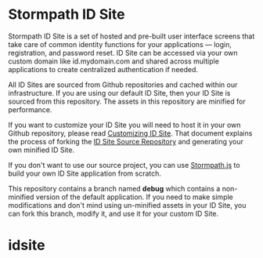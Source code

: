 Stormpath ID Site
========

Stormpath ID Site is a set of hosted and pre-built user interface screens that
take care of common identity functions for your applications — login,
registration, and password reset. ID Site can be accessed via your own custom
domain like id.mydomain.com and shared across multiple applications to create
centralized authentication if needed.

All ID Sites are sourced from Github repositories and cached within our
infrastructure.  If you are using our default ID Site, then your ID Site is
sourced from this repository.  The assets in this repository are minified for
performance.

If you want to customize your ID Site you will need to host it in your own
Github repository, please read [Customizing ID Site].
That document explains the process of forking the [ID Site Source Repository]
and generating your own minified ID Site.

If you don't want to use our source project, you can use [Stormpath.js] to
build your own ID Site application from scratch.

This repository contains a branch named **debug** which contains a non-minified
version of the default application.  If you need to make simple modifications
and don't mind using un-minified assets in your ID Site, you can fork this
branch, modify it, and use it for your custom ID Site.



[Customizing ID Site]: http://docs.stormpath.com/guides/using-id-site/#customizing-the-default-id-site

[ID Site Source Repository]: https://github.com/stormpath/idsite-src

[Stormpath.js]: https://github.com/stormpath/stormpath.js "Stormpath.js"
# idsite

